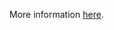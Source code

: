 More information [here](https://docs.bridgecrew.io/docs/ensure-that-a-user-for-the-container-has-been-created).
